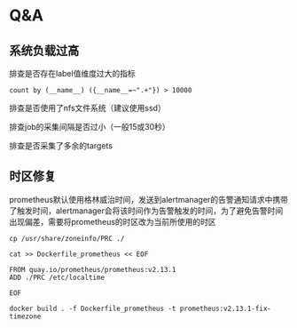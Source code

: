 # Q&A

## 系统负载过高

排查是否存在label值维度过大的指标

```text
count by (__name__) ({__name__=~".+"}) > 10000
```

排查是否使用了nfs文件系统（建议使用ssd）

排查job的采集间隔是否过小（一般15或30秒）

排查是否采集了多余的targets

## 时区修复

prometheus默认使用格林威治时间，发送到alertmanager的告警通知请求中携带了触发时间，alertmanager会将该时间作为告警触发的时间，为了避免告警时间出现偏差，需要将prometheus的时区改为当前所使用的时区

```text
cp /usr/share/zoneinfo/PRC ./

cat >> Dockerfile_prometheus << EOF

FROM quay.io/prometheus/prometheus:v2.13.1
ADD ./PRC /etc/localtime

EOF

docker build . -f Dockerfile_prometheus -t prometheus:v2.13.1-fix-timezone
```


